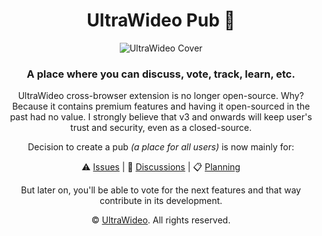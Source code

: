 <div align="center">
  
# UltraWideo Pub 🍻

![UltraWideo Cover](https://github.com/dvlden/uw-pub/assets/3460368/e5c30a06-0803-4ee6-b0c6-bd31a559696b)

### A place where you can discuss, vote, track, learn, etc.

UltraWideo cross-browser extension is no longer open-source. Why? Because it contains premium features and having it open-sourced in the past had no value.
I strongly believe that v3 and onwards will keep user's trust and security, even as a closed-source.

Decision to create a pub _(a place for all users)_ is now mainly for:

⚠️ [Issues](https://github.com/dvlden/uw-pub/issues) | 💭 [Discussions](https://github.com/dvlden/uw-pub/discussions) | 📋 [Planning](https://github.com/users/dvlden/projects/2)

But later on, you'll be able to vote for the next features and that way contribute in its development.

&copy; [UltraWideo](https://uw.wtf/). All rights reserved.
